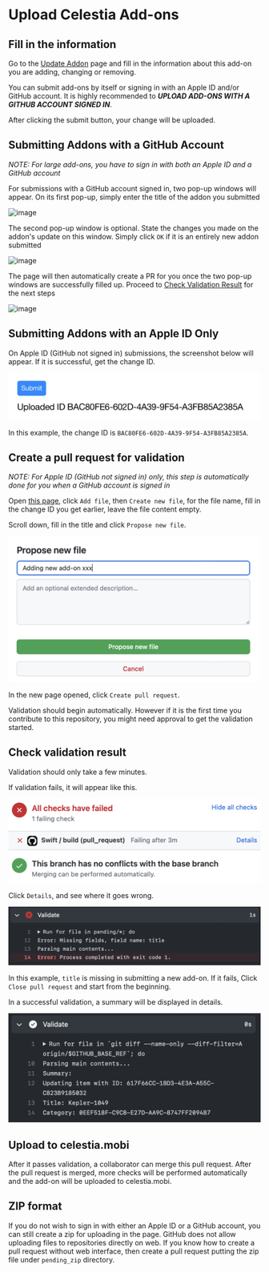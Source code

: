 # Upload Celestia Add-ons

## Fill in the information

Go to the [Update Addon](https://celestia.mobi/submit-addon) page and fill in the information about this add-on you are adding, changing or removing.

You can submit add-ons by itself or signing in with an Apple ID and/or GitHub account. It is highly recommended to **_UPLOAD ADD-ONS WITH A GITHUB ACCOUNT SIGNED IN_**.

After clicking the submit button, your change will be uploaded. 

## Submitting Addons with a GitHub Account

_NOTE: For large add-ons, you have to sign in with both an Apple ID and a GitHub account_

For submissions with a GitHub account signed in, two pop-up windows will appear. On its first pop-up, simply enter the title of the addon you submitted

![image](https://github.com/celestiamobile/celestia-addon-validator/assets/95486841/7f720084-b43d-46d1-9714-0b67e88e447c)

The second pop-up window is optional. State the changes you made on the addon's update on this window. Simply click `OK` if it is an entirely new addon submitted

![image](https://github.com/celestiamobile/celestia-addon-validator/assets/95486841/36874e29-44f9-41bc-b69f-b8c481e05437)

The page will then automatically create a PR for you once the two pop-up windows are successfully filled up. Proceed to [Check Validation Result](https://github.com/celestiamobile/celestia-addon-validator/README.md#check-validation-result) for the next steps

![image](https://github.com/celestiamobile/celestia-addon-validator/assets/95486841/d2a16b23-7f8f-488d-accf-6b51479330ef)

## Submitting Addons with an Apple ID Only

On Apple ID (GitHub not signed in) submissions, the screenshot below will appear. If it is successful, get the change ID.

![submission success view](images/submission-success.png)

In this example, the change ID is `BAC80FE6-602D-4A39-9F54-A3FB85A2385A`.

## Create a pull request for validation
_NOTE: For Apple ID (GitHub not signed in) only, this step is automatically done for you when a GitHub account is signed in_

Open [this page](https://github.com/celestiamobile/celestia-addon-validator/tree/main/pending), click `Add file`, then `Create new file`, for the file name, fill in the change ID you get earlier, leave the file content empty.

Scroll down, fill in the title and click `Propose new file`.

![creating a pull request](images/create-pr.png)

In the new page opened, click `Create pull request`.

Validation should begin automatically. However if it is the first time you contribute to this repository, you might need approval to get the validation started.

## Check validation result

Validation should only take a few minutes.

If validation fails, it will appear like this.

![failing vaidation](images/failing-validation.png)

Click `Details`, and see where it goes wrong.

![failing vaidation details](images/validation-details.png)

In this example, `title` is missing in submitting a new add-on. If it fails, Click `Close pull request` and start from the beginning.

In a successful validation, a summary will be displayed in details.

![successful vaidation details](images/successful-validation.png)

## Upload to celestia.mobi

After it passes validation, a collaborator can merge this pull request. After the pull request is merged, more checks will be performed automatically and the add-on will be uploaded to celestia.mobi.

## ZIP format

If you do not wish to sign in with either an Apple ID or a GitHub account, you can still create a zip for uploading in the page. GitHub does not allow uploading files to repositories directly on web. If you know how to create a pull request without web interface, then create a pull request putting the zip file under `pending_zip` directory.
